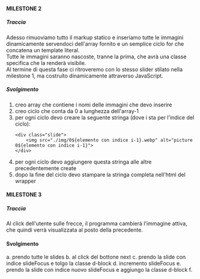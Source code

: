 #### MILESTONE 2 
##### Traccia
Adesso rimuoviamo tutto il markup statico e inseriamo tutte le immagini dinamicamente servendoci dell'array fornito e un semplice ciclo for che concatena un template literal.  
Tutte le immagini saranno nascoste, tranne la prima, che avrà una classe specifica che la renderà visibile.  
Al termine di questa fase ci ritroveremo con lo stesso slider stilato nella milestone 1, ma costruito dinamicamente attraverso JavaScript.  

##### Svolgimento
1. creo array che contiene i nomi delle immagini che devo inserire
2. creo ciclo che conta da 0 a lunghezza dell'array-1
3. per ogni ciclo devo creare la seguente stringa (dove i sta per l'indice del ciclo): 
    ```
    <div class="slide">
        <img src="./img/0${elemento con indice i-1}.webp" alt="picture 0${elemento con indice i-1}">
    </div>
    ``` 
4.  per ogni ciclo devo aggiungere questa stringa alle altre precedentemente create
5. dopo la fine del ciclo devo stampare la stringa completa nell'html del wrapper

#### MILESTONE 3
##### Traccia

Al click dell'utente sulle frecce, il programma cambierà l'immagine attiva, che quindi verrà visualizzata al posto della precedente.  

#### Svolgimento

a. prendo tutte le slides
b. al click del bottone next
c. prendo la slide con indice slideFocus e tolgo la classe d-block
d. incremento slideFocus
e. prendo la slide con indice nuovo slideFocus e aggiungo la classe d-block
f.
